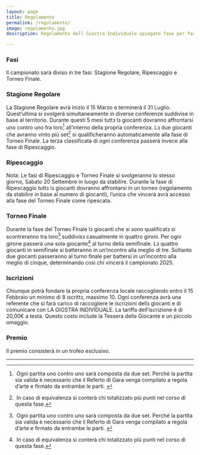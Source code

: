 ```yaml
---
layout: page
title: Regolamento
permalink: /regolamento/
image: regolamento.jpg
description: Regolamento dell Giostra Individuale spiegato fase per fase.

---
```


### Fasi
Il campionato sarà diviso in tre fasi: Stagione Regolare, Ripescaggio e Torneo Finale.

### Stagione Regolare
La Stagione Regolare avrà inizio il 15 Marzo e terminerà il 31 Luglio.
Quest’ultima si svolgerà simultaneamente in diverse conferenze suddivise in base al territorio.
Durante questi 5 mesi tuttз lз giocanti dovranno affrontarsi uno contro uno fra loro[^1] all’interno della propria conferenza.
Lз due giocanti che avranno vinto più set[^2] si qualificheranno automaticamente alla fase di Torneo Finale.
Lǝ terzǝ classificatǝ di ogni conferenza passerà invece alla fase di Ripescaggio.

### Ripescaggio
Nota: Le fasi di Ripescaggio e Torneo Finale si svolgeranno lo stesso giorno, Sabato 20 Settembre in luogo da stabilire.
Durante la fase di Ripescaggio tuttз lз giocanti dovranno affrontarsi in un torneo (regolamento da stabilire in base al numero di giocanti), l’unicǝ che vincerà avrà accesso alla fase del Torneo Finale come ripescatǝ.


### Torneo Finale
Durante la fase del Torneo Finale lз giocanti che si sono qualificatз si scontreranno tra loro[^1] suddivisз casualmente in quattro gironi. Per ogni girone passerà unǝ solǝ giocante[^2] al turno della semifinale. Lз quattro giocanti in semifinale si batteranno in un’incontro alla meglio di tre. Soltanto due giocanti passeranno al turno finale per battersi in un’incontro alla meglio di cinque, determinando così chi vincerà il campionato 2025.

### Iscrizioni
Chiunque potrà fondare la propria conferenza locale raccogliendo entro il 15 Febbraio un minimo di 8 iscrittз, massimo 10. Ogni conferenza avrà unə referente che si farà carico di raccogliere le iscrizioni dellз giocanti e di comunicare con LA GIOSTRA INDIVIDUALE. La tariffa dell’iscrizione è di 20,00€ a testa. Questo costo include la Tessera dellə Giocante e un piccolo omaggio.

### Premio
Il premio consisterà in un trofeo esclusivo.

--- 

[^1]:⁠ ⁠Ogni partita uno contro uno sarà composta da due set. Perché la partita sia valida è necessario che il Referto di Gara venga compilato a regola d’arte e firmato da entrambe le parti. 

[^2]:⁠ ⁠In caso di equivalenza si conterà chi totalizzato più punti nel corso di questa fase.